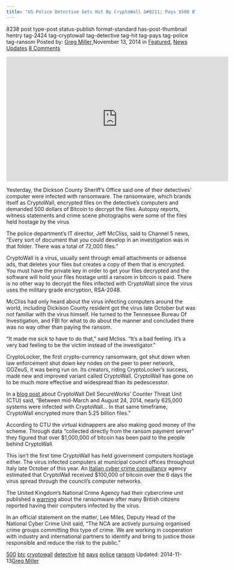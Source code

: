 ```yaml
---
title: "US Police Detective Gets Hit By CryptoWall &#8211; Pays $500 BTC Ransom"
---
```


8238 post type-post status-publish format-standard has-post-thumbnail hentry  tag-2424 tag-cryptowall tag-detective tag-hit tag-pays tag-police tag-ransom
Posted by: <a href="https://www.deepdotweb.com/author/gregmiller/" title="">Greg Miller </a></span>
<span>November 13, 2014</span>
<span>in <a href="https://www.deepdotweb.com/category/deepdot-news/" rel="category tag">Featured</a>, <a href="https://www.deepdotweb.com/category/news-updates/" rel="category tag">News Updates</a></span>
<a href="/2014/11/13/us-police-detective-gets-hit-cryptowall-pays-500-btc-ransom/#comments">8 Comments</a></span>
</p>
<p><iframe src="http://launch.newsinc.com/?type=VideoPlayer/Single&amp;widgetId=1&amp;trackingGroup=69016&amp;siteSection=ndn&amp;videoId=28142084&amp;playlistId=15138" width="590" height="332" frameborder="no" marginwidth="0" marginheight="0" scrolling="no"></iframe></p>
<p>Yesterday, the Dickson County Sheriff&#8217;s Office said one of their detectives’ computer were infected with ransomware. The ransomware, which brands itself as CryptoWall, encrypted files on the detective&#8217;s computers and demanded 500 dollars of Bitcoin to decrypt the files. Autopsy reports, witness statements and crime scene photographs were some of the files held hostage by the virus</p>
<p>The police department’s IT director, Jeff McCliss, said to Channel 5 news, &#8220;Every sort of document that you could develop in an investigation was in that folder. There was a total of 72,000 files.”</p>
<p>CryptoWall is a virus, usually sent through email attachments or adsense ads, that deletes your files but creates a copy of them that is encrypted. You must have the private key in order to get your files decrypted and the software will hold your files hostage until a ransom in bitcoin is paid. There is no other way to decrypt the files infected with CryptoWall since the virus uses the military grade encryption, RSA-2048.</p>
<p>McCliss had only heard about the virus infecting computers around the world, including Dickison County resident got the virus late October but was not familiar with the virus himself. He turned to the Tennessee Bureau Of Investigation, and FBI for what to do about the manner and concluded there was no way other than paying the ransom.</p>
<p>&#8220;It made me sick to have to do that,” said Mcliss. &#8220;It&#8217;s a bad feeling. It&#8217;s a very bad feeling to be the victim instead of the investigator.”</p>
<p>CryptoLocker, the first crypto-currency ransomware, got shut down when law enforcement shut down key nodes on the peer to peer network, GOZeuS, it was being run on. Its creators, riding CryptoLocker’s success, made new and improved variant called CryptoWall. CryptoWall has gone on to be much more effective and widespread than its pedescesstor.</p>
<p>In a <a href="http://www.secureworks.com/cyber-threat-intelligence/threats/cryptowall-ransomware/">blog post </a>about CryptoWall Dell SecureWorks’ Counter Threat Unit (CTU) said, “Between mid-March and August 24, 2014, nearly 625,000 systems were infected with CryptoWall&#8230; In that same timeframe, CryptoWall encrypted more than 5.25 billion files.”</p>
<p>According to CTU the virtual kidnappers are also making good money of the scheme. Through data “collected directly from the ransom payment server” they figured that over $1,000,000 of bitcoin has been paid to the people behind CryptoWall.</p>
<p>This isn’t the first time CryptoWall has held government computers hostage either. The virus infected computers at municipal council offices throughout Italy late October of this year. An <a href="http://www.difob.it/">Italian cyber crime consultancy</a> agency estimated that CryptoWall received $100,000 of bitcoin over the 6 days the virus spread through the council&#8217;s computer networks.</p>
<p>The United Kingdom’s National Crime Agency had their cybercrime unit published a <a href="http://www.nationalcrimeagency.gov.uk/news/256-alert-mass-spamming-event-targeting-uk-computer-users">warning</a> about the ransomware after many British citizens reported having their computers infected by the virus.</p>
<p>In an official statement on the matter, Lee Miles, Deputy Head of the National Cyber Crime Unit said, &#8220;The NCA are actively pursuing organised crime groups committing this type of crime. We are working in cooperation with industry and international partners to identify and bring to justice those responsible and reduce the risk to the public.&#8221;</p>
</div>
<a href="https://www.deepdotweb.com/tag/500/" rel="tag">500</a> <a href="https://www.deepdotweb.com/tag/btc/" rel="tag">btc</a> <a href="https://www.deepdotweb.com/tag/cryptowall/" rel="tag">cryptowall</a> <a href="https://www.deepdotweb.com/tag/detective/" rel="tag">detective</a> <a href="https://www.deepdotweb.com/tag/hit/" rel="tag">hit</a> <a href="https://www.deepdotweb.com/tag/pays/" rel="tag">pays</a> <a href="https://www.deepdotweb.com/tag/police/" rel="tag">police</a> <a href="https://www.deepdotweb.com/tag/ransom/" rel="tag">ransom</a></span> 
Updated: 2014-11-13<a href="https://www.deepdotweb.com/author/gregmiller/" title="Posts by Greg Miller" rel="author">Greg Miller</a></strong></div>
    
